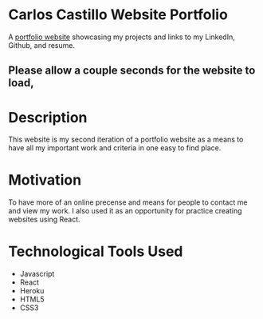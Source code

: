 # Carlos Castillo Website Portfolio

A [portfolio website](https://carlos-castillo-portfolio.herokuapp.com/) showcasing my projects and links to my LinkedIn, Github, and resume. 

## Please allow a couple seconds for the website to load,

# Description

This website is my second iteration of a portfolio website as a means to have all my important work and criteria in one easy to find place. 

# Motivation

To have more of an online precense and means for people to contact me and view my work. I also used it as an opportunity for practice creating websites using React.

# Technological Tools Used

- Javascript
- React
- Heroku
- HTML5
- CSS3